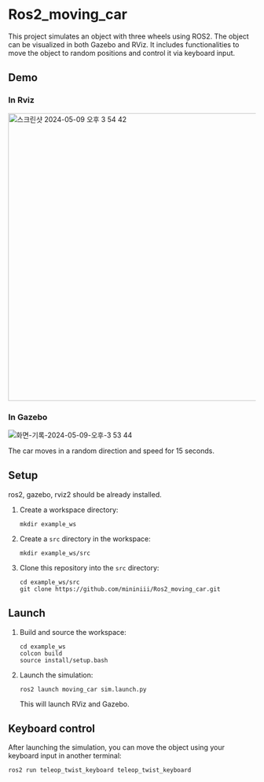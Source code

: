 # Ros2_moving_car

This project simulates an object with three wheels using ROS2. 
The object can be visualized in both Gazebo and RViz. 
It includes functionalities to move the object to random positions and control it via keyboard input.

## Demo
### In Rviz

   <img width="585" alt="스크린샷 2024-05-09 오후 3 54 42" src="https://github.com/mininiii/Ros2_moving_car/assets/96100666/94b040f3-aea2-4d96-b763-dfda96db6bfc">


### In Gazebo
![화면-기록-2024-05-09-오후-3 53 44](https://github.com/mininiii/Ros2_moving_car/assets/96100666/b96b200b-3bf8-4b80-ad3f-34012b0cd451)

The car moves in a random direction and speed for 15 seconds.

## Setup
ros2, gazebo, rviz2 should be already installed.

1. Create a workspace directory:
   ```
   mkdir example_ws
   ```

2. Create a `src` directory in the workspace:
   ```
   mkdir example_ws/src
   ```

3. Clone this repository into the `src` directory:
   ```
   cd example_ws/src
   git clone https://github.com/mininiii/Ros2_moving_car.git
   ```

## Launch
1. Build and source the workspace:
   ```
   cd example_ws
   colcon build
   source install/setup.bash
   ```

2. Launch the simulation:
   ```
   ros2 launch moving_car sim.launch.py
   ```

   This will launch RViz and Gazebo.

## Keyboard control
After launching the simulation, you can move the object using your keyboard input in another terminal:
  ```
  ros2 run teleop_twist_keyboard teleop_twist_keyboard
  ```
